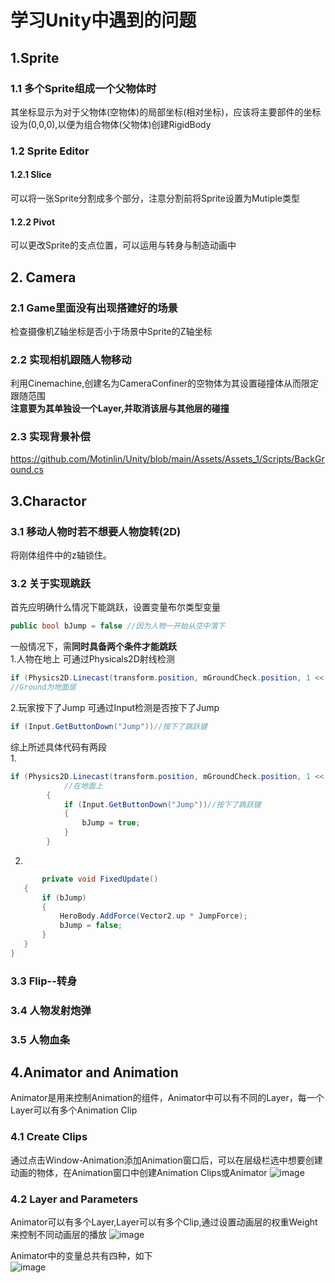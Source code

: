 # 学习Unity中遇到的问题
## 1.Sprite
### 1.1 多个Sprite组成一个父物体时
其坐标显示为对于父物体(空物体)的局部坐标(相对坐标)，应该将主要部件的坐标设为(0,0,0),以便为组合物体(父物体)创建RigidBody
### 1.2 Sprite Editor
#### 1.2.1 Slice
可以将一张Sprite分割成多个部分，注意分割前将Sprite设置为Mutiple类型
#### 1.2.2 Pivot
可以更改Sprite的支点位置，可以运用与转身与制造动画中
## 2. Camera
### 2.1 Game里面没有出现搭建好的场景
检查摄像机Z轴坐标是否小于场景中Sprite的Z轴坐标
### 2.2 实现相机跟随人物移动
利用Cinemachine,创建名为CameraConfiner的空物体为其设置碰撞体从而限定跟随范围\
**注意要为其单独设一个Layer,并取消该层与其他层的碰撞**
### 2.3 实现背景补偿
https://github.com/Motinlin/Unity/blob/main/Assets/Assets_1/Scripts/BackGround.cs
## 3.Charactor
### 3.1 移动人物时若不想要人物旋转(2D)
将刚体组件中的z轴锁住。
### 3.2 关于实现跳跃
首先应明确什么情况下能跳跃，设置变量布尔类型变量
```c#
public bool bJump = false //因为人物一开始从空中落下
```
一般情况下，需**同时具备两个条件才能跳跃**  
1.人物在地上
可通过Physicals2D射线检测
```c#
if (Physics2D.Linecast(transform.position, mGroundCheck.position, 1 << LayerMask.NameToLayer("Ground")))
//Ground为地面层
```
2.玩家按下了Jump
可通过Input检测是否按下了Jump
```c#
if (Input.GetButtonDown("Jump"))//按下了跳跃键
```
综上所述具体代码有两段  
1.
```c#
if (Physics2D.Linecast(transform.position, mGroundCheck.position, 1 << LayerMask.NameToLayer("Ground")))
            //在地面上
        {
            if (Input.GetButtonDown("Jump"))//按下了跳跃键
            {
                bJump = true;
            }
        }
 ```   
 2.
 ```c#
        private void FixedUpdate()
    {
        if (bJump)
        {
            HeroBody.AddForce(Vector2.up * JumpForce);
            bJump = false;
        }
    }
}
```
### 3.3 Flip--转身
### 3.4 人物发射炮弹
### 3.5 人物血条

## 4.Animator and Animation
Animator是用来控制Animation的组件，Animator中可以有不同的Layer，每一个Layer可以有多个Animation Clip
### 4.1 Create Clips
通过点击Window-Animation添加Animation窗口后，可以在层级栏选中想要创建动画的物体，在Animation窗口中创建Animation Clips或Animator
![image](https://user-images.githubusercontent.com/96507966/170480999-d41cf2dd-3c44-47a9-a009-128876fa0640.png)

### 4.2 Layer and Parameters
Animator可以有多个Layer,Layer可以有多个Clip,通过设置动画层的权重Weight来控制不同动画层的播放
![image](https://user-images.githubusercontent.com/96507966/170481417-3646f6f2-041f-4d39-8534-9f207ce54bd3.png)

Animator中的变量总共有四种，如下\
![image](https://user-images.githubusercontent.com/96507966/170482987-e2d8db82-6f04-493b-8cdc-ade20bd9508b.png)



